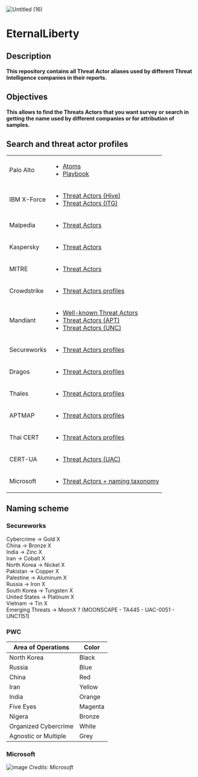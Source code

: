 
![Untitled (16)](https://github.com/chatala1/EternalLiberty/assets/16328550/99bf20e6-1251-4ed3-a9fd-813a7640621c)
# EternalLiberty
## Description
#### This repository contains all Threat Actor aliases used by different Threat Intelligence companies in their reports.
## Objectives
#### This allows to find the Threats Actors that you want survey or search in getting the name used by different companies or for attribution of samples.
## Search and threat actor profiles

<table>
    <tbody>
        <tr>
            <td>Palo Alto</td>
            <td><ul>
              <li><a href="https://unit42.paloaltonetworks.com/atoms/">Atoms</a></li>
              <li><a href="https://pan-unit42.github.io/playbook_viewer/?pb=evasive-serpens">Playbook</a></li>
            <ul></td>
       </tr>
       <tr>
            <td>IBM X-Force</td>
            <td><ul>
              <li><a href="https://exchange.xforce.ibmcloud.com/search/hive">Threat Actors (Hive)</a></li>
              <li><a href="https://exchange.xforce.ibmcloud.com/search/ITG">Threat Actors (ITG)</a></li>
            <ul></td>
       </tr>
       <tr>
            <td>Malpedia</td>
            <td><ul>
              <li><a href="https://malpedia.caad.fkie.fraunhofer.de/actors">Threat Actors</a></li>
            <ul></td>
       </tr>
       <tr>
            <td>Kaspersky</td>
            <td><ul>
              <li><a href="https://apt.securelist.com/">Threat Actors</a></li>
            <ul></td>
       </tr>
       <tr>
            <td>MITRE</td>
            <td><ul>
              <li><a href="https://attack.mitre.org/groups/">Threat Actors</a></li>
            <ul></td>
       </tr>
       <tr>
            <td>Crowdstrike</td>
            <td><ul>
              <li><a href="https://adversary.crowdstrike.com/en-US/">Threat Actors profiles</a></li>
            <ul></td>
       </tr>
       <tr>
            <td>Mandiant</td>
            <td><ul>
              <li><a href="https://www.mandiant.com/resources/insights/apt-groups">Well-known Threat Actors</a></li>
              <li><a href="https://www.mandiant.fr/search?search=APT">Threat Actors (APT)</a></li>
              <li><a href="https://www.mandiant.fr/search?search=UNC">Threat Actors (UNC)</a></li>
            <ul></td>
       </tr>
       <tr>
            <td>Secureworks</td>
            <td><ul>
              <li><a href="https://www.secureworks.com/research/threat-profiles">Threat Actors profiles</a></li>
            <ul></td>
       </tr>
       <tr>
            <td>Dragos</td>
            <td><ul>
              <li><a href="https://www.dragos.com/threat-activity-groups/">Threat Actors profiles</a></li>
            <ul></td>
       </tr>
        <tr>
            <td>Thales</td>
            <td><ul>
              <li><a href="https://cyberthreat.thalesgroup.com/attackers">Threat Actors profiles</a></li>
            <ul></td>
       </tr>
        <tr>
            <td>APTMAP</td>
            <td><ul>
              <li><a href="https://andreacristaldi.github.io/APTmap/">Threat Actors profiles</a></li>
            <ul></td>
       </tr>
        <tr>
            <td>Thai CERT</td>
            <td><ul>
              <li><a href="https://apt.etda.or.th/cgi-bin/listgroups.cgi">Threat Actors profiles</a></li>
            <ul></td>
       </tr>
       <tr>
            <td>CERT-UA</td>
            <td><ul>
              <li><a href="https://cert.gov.ua/search/UAC-">Threat Actors (UAC)</a></li>
            <ul></td>
       </tr>
       <tr>
            <td>Microsoft</td>
            <td><ul>
              <li><a href="https://learn.microsoft.com/en-us/microsoft-365/security/intelligence/microsoft-threat-actor-naming?view=o365-worldwide">Threat Actors + naming taxonomy</a></li>
            <ul></td>
       </tr>   
    </tbody>
</table>

## Naming scheme
### Secureworks
<p>
Cybercrime -> Gold X<br/>
China -> Bronze X<br/>
India -> Zinc X<br/>
Iran -> Cobalt X<br/>
North Korea -> Nickel X<br/>
Pakistan -> Copper X<br/>
Palestine -> Aluminum X<br/>
Russia -> Iron X<br/>
South Korea -> Tungsten X<br/>
United States -> Platinum X<br/>
Vietnam -> Tin X<br/>
Emerging Threats -> MoonX ? (MOONSCAPE - TA445 - UAC-0051 - UNC1151)
</p>

### PWC 

|Area of Operations|Color|
|---|---|
|North Korea|Black|
|Russia|Blue|
|China|Red|
|Iran|Yellow|
|India|Orange|
|Five Eyes|Magenta|
|Nigera|Bronze|
|Organized Cybercrime|White|
|Agnostic or Multiple|Grey|


### Microsoft 
![image](https://user-images.githubusercontent.com/54320855/233427302-73400949-bd55-4196-b909-d78724b45ae9.png)
*Credits: Microsoft*
